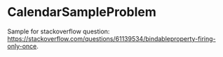 ﻿# CalendarSampleProblem

Sample for stackoverflow question: https://stackoverflow.com/questions/61139534/bindableproperty-firing-only-once.
